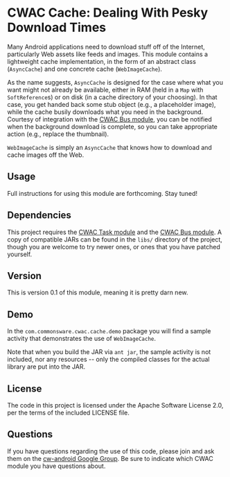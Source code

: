 CWAC Cache: Dealing With Pesky Download Times
=============================================

Many Android applications need to download stuff off of the
Internet, particularly Web assets like feeds and images. This
module contains a lightweight cache implementation, in the
form of an abstract class (`AsyncCache`) and one concrete
cache (`WebImageCache`).

As the name suggests, `AsyncCache` is designed for the case where
what you want might not already be available, either in RAM
(held in a `Map` with `SoftReference`s) or on disk (in a cache
directory of your choosing). In that case, you get handed
back some stub object (e.g., a placeholder image), while the
cache busily downloads what you need in the background.
Courtesy of integration with the [CWAC Bus module][bus], you
can be notified when the background download is complete, so
you can take appropriate action (e.g., replace the thumbnail).

`WebImageCache` is simply an `AsyncCache` that knows how to download
and cache images off the Web.

Usage
-----
Full instructions for using this module are forthcoming. Stay
tuned!

Dependencies
------------
This project requires the [CWAC Task module][task] and the
[CWAC Bus module][bus]. A copy of
compatible JARs can be found in the `libs/` directory of
the project, though you are welcome to try newer ones, or
ones that you have patched yourself.

Version
-------
This is version 0.1 of this module, meaning it is pretty darn
new.

Demo
----
In the `com.commonsware.cwac.cache.demo` package you will find
a sample activity that demonstrates the use of `WebImageCache`.

Note that when you build the JAR via `ant jar`, the sample
activity is not included, nor any resources -- only the
compiled classes for the actual library are put into the JAR.

License
-------
The code in this project is licensed under the Apache
Software License 2.0, per the terms of the included LICENSE
file.

Questions
---------
If you have questions regarding the use of this code, please
join and ask them on the [cw-android Google Group][gg]. Be sure to
indicate which CWAC module you have questions about.

[gg]: http://groups.google.com/group/cw-android
[task]: http://github.com/commonsguy/cwac-task/tree/master
[bus]: http://github.com/commonsguy/cwac-bus/tree/master